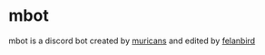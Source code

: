 # mbot
<!--- [![Build Status](https://travis-ci.org/muricans/mbot.svg?branch=master)](https://travis-ci.org/muricans/mbot) -->
<!--- commented out for now -->

mbot is a discord bot created by [muricans](https://www.twitch.tv/muricanslol)
and edited by [felanbird](https://www.twitch.tv/felanbird)
